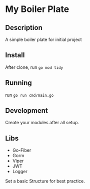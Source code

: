 # My Boiler Plate

## Description
A simple boiler plate for initial project

## Install
After clone, run `go mod tidy`

## Running

run `go run cmd/main.go`

## Development
Create your modules after all setup.

## Libs
- Go-Fiber
- Gorm
- Viper
- JWT
- Logger
  
Set a basic Structure for best practice.